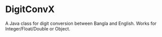 # DigitConvX
A Java class for digit conversion between Bangla and English. Works for Integer/Float/Double or Object. 
